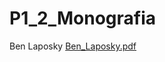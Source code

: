 # P1_2_Monografia
Ben Laposky
[Ben_Laposky.pdf](https://github.com/Silviarroyo/P1_2_Monografia/files/7246091/Ben_Laposky.pdf)
